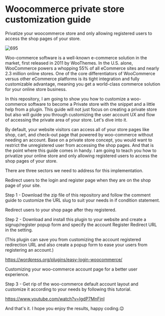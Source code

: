 # Woocommerce private store customization guide
Privatize your woocommerce store and only allowing registered users to access the shop pages of your store.

![695](https://user-images.githubusercontent.com/23055114/90263832-c88cb200-de82-11ea-96b2-f6df10372a15.jpg)

Woo-commerce software is a well-known e-commerce solution in the market, first released in 2011 by WooThemes. In the U.S. alone, WooCommerce powers a whopping 55% of all eCommerce sites and nearly 2.3 million online stores. One of the core differentiators of WooCommerce versus other eCommerce platforms is its tight integration and fully customizable advantage, meaning you get a world-class commerce solution for your online store business.

In this repository, I am going to show you how to customize a woo-commerce software to become a Private store with the snippet and a little help from a plugin. This guide will not just focus on creating a private store but also will guide you through customizing the user account UX and flow of accessing the private area of your store. Let's dive into it.

By default, your website visitors can access all of your store pages like shop, cart, and check-out page that powered by woo-commerce without needing an account. Base on a private store concept, you would want to restrict the unregistered user from accessing the shop pages. And that is the point where this guide comes in handy. I am going to teach you how to privatize your online store and only allowing registered users to access the shop pages of your store.

There are three sectors we need to address for this implementation.

Redirect users to the login and register page when they are on the shop page of your site.

Step 1 - Download the zip file of this repository and follow the comment guide to customize the URL slug to suit your needs in if condition statement.

Redirect users to your shop page after they registered.

Step 2 - Download and install this plugin to your website and create a  signup/register popup form and specify the account Register Redirect URL in the setting. 

(This plugin can save you from customizing the account registered redirection URL and also create a popup form to ease your users from registering an account.)

https://wordpress.org/plugins/easy-login-woocommerce/

Customizing your woo-commerce account page for a better user experience.

Step 3 - Get rip of the woo-commerce default account layout and customize it according to your needs by following this tutorial.

https://www.youtube.com/watch?v=IgdP7MnFjnI

And that's it. I hope you enjoy the results, happy coding.😉
